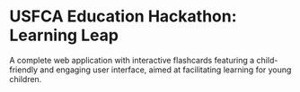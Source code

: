 # USFCA Education Hackathon: Learning Leap
A complete web application with interactive flashcards featuring a child-friendly and engaging user interface, aimed at facilitating learning for young children.




